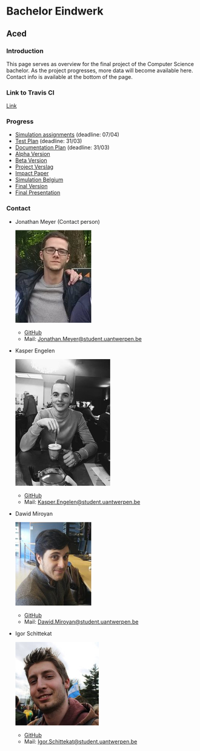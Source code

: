 # Bachelor Eindwerk
## Aced

### Introduction
This page serves as overview for the final project of the Computer Science bachelor. 
As the project progresses, more data will become available here. Contact info is available at the bottom of the page.

### Link to Travis CI
[Link](https://travis-ci.com/kasperengelen/stride)

### Progress

 * [Simulation assignments](https://kasperengelen.github.io/stride/simulation_1) (deadline: 07/04)
 * [Test Plan](https://kasperengelen.github.io/stride/testplan) (deadline: 31/03)
 * [Documentation Plan](https://kasperengelen.github.io/stride/documentatieplan) (deadline: 31/03)
 * [Alpha Version](https://github.com/kasperengelen/stride/releases/tag/Alpha)
 * [Beta Version](https://github.com/kasperengelen/stride/releases/tag/Beta)
 * [Project Verslag](https://github.com/kasperengelen/stride/blob/Beta/Projectverslag/Verslag.pdf)
 * [Impact Paper](https://kasperengelen.github.io/stride/impact_1)
 * [Simulation Belgium](https://kasperengelen.github.io/stride/simulation_belgium)
 * [Final Version](https://github.com/kasperengelen/stride/releases/tag/Final)
 * [Final Presentation](https://kasperengelen.github.io/stride/final_presentation)
### Contact


* Jonathan Meyer (Contact person)

  ![jonathanIcon][pic_jonathan]
  * [GitHub](https://www.github.com/MeyerJon)
  * Mail: Jonathan.Meyer@student.uantwerpen.be

* Kasper Engelen

  ![kasperIcon][pic_kasper]
  * [GitHub](https://www.github.com/kasperengelen)
  * Mail: Kasper.Engelen@student.uantwerpen.be

* Dawid Miroyan

  ![dawidIcon][pic_dawid]
  * [GitHub](https://www.github.com/DawidMiroyan)
  * Mail: Dawid.Miroyan@student.uantwerpen.be

* Igor Schittekat
  
  ![igorIcon][pic_igor]
  * [GitHub](https://www.github.com/IgorSchittekat)
  * Mail: Igor.Schittekat@student.uantwerpen.be



[pic_kasper]: kasper.jpg "Kasper Engelen"
[pic_dawid]: Dawid.jpg  "Dawid Miroyan"
[pic_jonathan]: jonathan.jpg "Jonathan Meyer"
[pic_igor]: Igor.jpg "Igor Schittekat"
